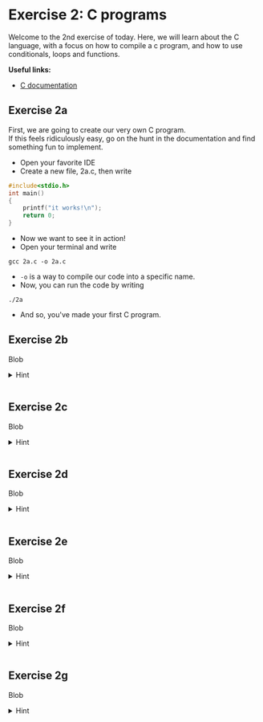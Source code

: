 # Exercise 2: C programs

Welcome to the 2nd exercise of today. Here, we will learn about the C language, with a focus on how to compile a c program, and how to use conditionals, loops and functions.

<b>Useful links:</b>
* [C documentation](https://devdocs.io/c/)

## Exercise 2a
First, we are going to create our very own C program.<br>
If this feels ridiculously easy, go on the hunt in the documentation and find something fun to implement.<br>
* Open your favorite IDE
* Create a new file, 2a.c, then write
```c
#include<stdio.h>
int main()
{
    printf("it works!\n");
    return 0;
}
```
* Now we want to see it in action!
* Open your terminal and write
```shell
gcc 2a.c -o 2a.c
```
* `-o` is a way to compile our code into a specific name.
* Now, you can run the code by writing
```shell
./2a
```
* And so, you've made your first C program.
## Exercise 2b
Blob <br> 
<details>
<summary>Hint</summary>
<i>Hint: </i>
</details>

``` 
```
## Exercise 2c
Blob <br> 
<details>
<summary>Hint</summary>
<i>Hint: </i>
</details>

``` 
```
## Exercise 2d
Blob <br> 
<details>
<summary>Hint</summary>
<i>Hint: </i>
</details>

``` 
```
## Exercise 2e
Blob <br> 
<details>
<summary>Hint</summary>
<i>Hint: </i>
</details>

``` 
```
## Exercise 2f
Blob <br> 
<details>
<summary>Hint</summary>
<i>Hint: </i>
</details>

``` 
```
## Exercise 2g
Blob <br> 
<details>
<summary>Hint</summary>
<i>Hint: </i>
</details>

``` 
```
